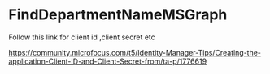 # FindDepartmentNameMSGraph

Follow this link for client id ,client secret etc

https://community.microfocus.com/t5/Identity-Manager-Tips/Creating-the-application-Client-ID-and-Client-Secret-from/ta-p/1776619

